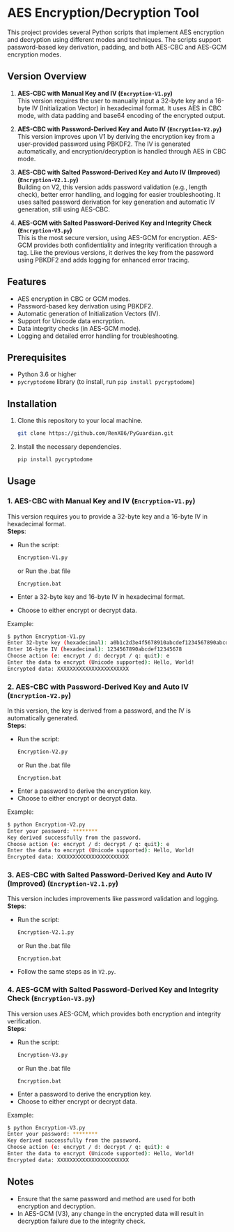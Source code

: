 # AES Encryption/Decryption Tool

This project provides several Python scripts that implement AES encryption and decryption using different modes and techniques. The scripts support password-based key derivation, padding, and both AES-CBC and AES-GCM encryption modes.

## Version Overview

1. **AES-CBC with Manual Key and IV (`Encryption-V1.py`)**  
   This version requires the user to manually input a 32-byte key and a 16-byte IV (Initialization Vector) in hexadecimal format. It uses AES in CBC mode, with data padding and base64 encoding of the encrypted output.

2. **AES-CBC with Password-Derived Key and Auto IV (`Encryption-V2.py`)**  
   This version improves upon V1 by deriving the encryption key from a user-provided password using PBKDF2. The IV is generated automatically, and encryption/decryption is handled through AES in CBC mode.

3. **AES-CBC with Salted Password-Derived Key and Auto IV (Improved) (`Encryption-V2.1.py`)**  
   Building on V2, this version adds password validation (e.g., length check), better error handling, and logging for easier troubleshooting. It uses salted password derivation for key generation and automatic IV generation, still using AES-CBC.

4. **AES-GCM with Salted Password-Derived Key and Integrity Check (`Encryption-V3.py`)**  
   This is the most secure version, using AES-GCM for encryption. AES-GCM provides both confidentiality and integrity verification through a tag. Like the previous versions, it derives the key from the password using PBKDF2 and adds logging for enhanced error tracing.

## Features
- AES encryption in CBC or GCM modes.
- Password-based key derivation using PBKDF2.
- Automatic generation of Initialization Vectors (IV).
- Support for Unicode data encryption.
- Data integrity checks (in AES-GCM mode).
- Logging and detailed error handling for troubleshooting.

## Prerequisites

- Python 3.6 or higher
- `pycryptodome` library (to install, run `pip install pycryptodome`)

## Installation

1. Clone this repository to your local machine.
   ```bash
   git clone https://github.com/RenX86/PyGuardian.git
   ```

2. Install the necessary dependencies.
   ```bash
   pip install pycryptodome
   ```

## Usage

### 1. AES-CBC with Manual Key and IV (`Encryption-V1.py`)

This version requires you to provide a 32-byte key and a 16-byte IV in hexadecimal format.  
**Steps**:
- Run the script:
   ```bash
   Encryption-V1.py
   ```
   or Run the .bat file
   ```
   Encryption.bat
   ```


- Enter a 32-byte key and 16-byte IV in hexadecimal format.
- Choose to either encrypt or decrypt data.

Example:
```bash
$ python Encryption-V1.py
Enter 32-byte key (hexadecimal): a0b1c2d3e4f5678910abcdef1234567890abcdef1234567890abcdef12345678
Enter 16-byte IV (hexadecimal): 1234567890abcdef12345678
Choose action (e: encrypt / d: decrypt / q: quit): e
Enter the data to encrypt (Unicode supported): Hello, World!
Encrypted data: XXXXXXXXXXXXXXXXXXXXXXX
```

### 2. AES-CBC with Password-Derived Key and Auto IV (`Encryption-V2.py`)

In this version, the key is derived from a password, and the IV is automatically generated.  
**Steps**:
- Run the script:
   ```bash
   Encryption-V2.py
   ```
   or Run the .bat file
   ```
   Encryption.bat
   ```
- Enter a password to derive the encryption key.
- Choose to either encrypt or decrypt data.

Example:
```bash
$ python Encryption-V2.py
Enter your password: ********
Key derived successfully from the password.
Choose action (e: encrypt / d: decrypt / q: quit): e
Enter the data to encrypt (Unicode supported): Hello, World!
Encrypted data: XXXXXXXXXXXXXXXXXXXXXXX
```

### 3. AES-CBC with Salted Password-Derived Key and Auto IV (Improved) (`Encryption-V2.1.py`)

This version includes improvements like password validation and logging.  
**Steps**:
- Run the script:
   ```bash
   Encryption-V2.1.py
   ```
   or Run the .bat file
   ```
   Encryption.bat
   ```
- Follow the same steps as in `V2.py`.

### 4. AES-GCM with Salted Password-Derived Key and Integrity Check (`Encryption-V3.py`)

This version uses AES-GCM, which provides both encryption and integrity verification.  
**Steps**:
- Run the script:
   ```bash
   Encryption-V3.py
   ```
   or Run the .bat file
   ```
   Encryption.bat
   ```
- Enter a password to derive the encryption key.
- Choose to either encrypt or decrypt data.

Example:
```bash
$ python Encryption-V3.py
Enter your password: ********
Key derived successfully from the password.
Choose action (e: encrypt / d: decrypt / q: quit): e
Enter the data to encrypt (Unicode supported): Hello, World!
Encrypted data: XXXXXXXXXXXXXXXXXXXXXXX
```

## Notes

- Ensure that the same password and method are used for both encryption and decryption.
- In AES-GCM (V3), any change in the encrypted data will result in decryption failure due to the integrity check.
